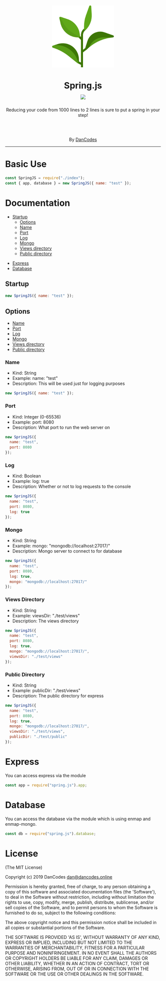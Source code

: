 <p align="center">
  <img src="./docs/logo.png" width="200px">
  <h1 align="center">Spring.js
  <br><img align="center" src="https://circleci.com/gh/dan-online/Spring.js.svg?style=svg&circle-token=f474a522a9749f7c41056ba4c2f1044cc3f65bf3"></h1>
  <p align="center">Reducing your code from 1000 lines to 2 lines is sure to put a spring in your step!</p>
  <br><br>
  <p align="center">By <a href="https://dancodes.online" target="_blank">DanCodes</a></p>
  <hr>
</p>

# Basic Use

```js
const SpringJS = require("./index");
const { app, database } = new SpringJS({ name: "test" });
```

# Documentation

- [Startup](#startup)
  - [Options](#options)
  - [Name](#name)
  - [Port](#port)
  - [Log](#log)
  - [Mongo](#mongo)
  - [Views directory](#Views%20Directory)
  - [Public directory](#Public%20Directory)

* [Express](#express)
* [Database](#database)

## Startup

```js
new SpringJS({ name: "test" });
```

## Options

- [Name](#name)
- [Port](#port)
- [Log](#log)
- [Mongo](#mongo)
- [Views directory](#Views%20Directory)
- [Public directory](#Public%20Directory)

### Name

- Kind: String
- Example: name: "test"
- Description: This will be used just for logging purposes

```js
new SpringJS({ name: "test" });
```

### Port

- Kind: Integer (0-65536)
- Example: port: 8080
- Description: What port to run the web server on

```js
new SpringJS({
  name: "test",
  port: 8080
});
```

### Log

- Kind: Boolean
- Example: log: true
- Description: Whether or not to log requests to the console

```js
new SpringJS({
  name: "test",
  port: 8080,
  log: true
});
```

### Mongo

- Kind: String
- Example: mongo: "mongodb://localhost:27017/"
- Description: Mongo server to connect to for database

```js
new SpringJS({
  name: "test",
  port: 8080,
  log: true,
  mongo: "mongodb://localhost:27017/"
});
```

### Views Directory

- Kind: String
- Example: viewsDir: "./test/views"
- Description: The views directory

```js
new SpringJS({
  name: "test",
  port: 8080,
  log: true,
  mongo: "mongodb://localhost:27017/",
  viewsDir: "./test/views"
});
```

### Public Directory

- Kind: String
- Example: publicDir: "./test/views"
- Description: The public directory for express

```js
new SpringJS({
  name: "test",
  port: 8080,
  log: true,
  mongo: "mongodb://localhost:27017/",
  viewsDir: "./test/views",
  publicDir: "./test/public"
});
```

# Express

You can access express via the module

```js
const app = require("spring.js").app;
```

# Database

You can access the database via the module which is using enmap and enmap-mongo.

```js
const db = require("spring.js").database;
```

# License

(The MIT License)

Copyright (c) 2019 DanCodes <dan@dancodes.online>

Permission is hereby granted, free of charge, to any person obtaining
a copy of this software and associated documentation files (the
'Software'), to deal in the Software without restriction, including
without limitation the rights to use, copy, modify, merge, publish,
distribute, sublicense, and/or sell copies of the Software, and to
permit persons to whom the Software is furnished to do so, subject to
the following conditions:

The above copyright notice and this permission notice shall be
included in all copies or substantial portions of the Software.

THE SOFTWARE IS PROVIDED 'AS IS', WITHOUT WARRANTY OF ANY KIND,
EXPRESS OR IMPLIED, INCLUDING BUT NOT LIMITED TO THE WARRANTIES OF
MERCHANTABILITY, FITNESS FOR A PARTICULAR PURPOSE AND NONINFRINGEMENT.
IN NO EVENT SHALL THE AUTHORS OR COPYRIGHT HOLDERS BE LIABLE FOR ANY
CLAIM, DAMAGES OR OTHER LIABILITY, WHETHER IN AN ACTION OF CONTRACT,
TORT OR OTHERWISE, ARISING FROM, OUT OF OR IN CONNECTION WITH THE
SOFTWARE OR THE USE OR OTHER DEALINGS IN THE SOFTWARE.

```

```

```

```
